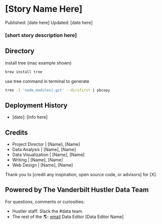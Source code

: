 # [Story Name Here]
Published: [date here]
Updated: [date here]
### [short story description here]

## Directory 
install tree (mac example shown)
```bash
brew install tree
```
use tree command in terminal to generate
```bash
tree -I 'node_modules|.git' --dirsfirst | pbcopy
```
 
## Deployment History
- [date]: [info here]

## Credits
- Project Director | [Name], [Name]
- Data Analysis | [Name], [Name]
- Data Visualization | [Name], [Name]
- Writing | [Name], [Name]
- Web Design | [Name], [Name]

Thank you to [credit any inspiration, open source code, or advisors] for [X].

## Powered by The Vanderbilt Hustler Data Team
For questions, comments or curiosities: 
- Hustler staff: Slack the #data team. 
- The rest of the 🌎: [email](mailto:url) Data Editor [Data Editor Name]
